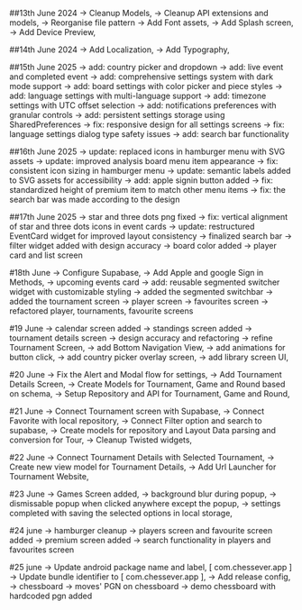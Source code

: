 ##13th June 2024
-> Cleanup Models,
-> Cleanup API extensions and models,
-> Reorganise file pattern
-> Add Font assets,
-> Add Splash screen,
-> Add Device Preview,

##14th June 2024
-> Add Localization,
-> Add Typography,

##15th June 2025
-> add: country picker and dropdown
-> add: live event and completed event
-> add: comprehensive settings system with dark mode support
-> add: board settings with color picker and piece styles
-> add: language settings with multi-language support
-> add: timezone settings with UTC offset selection
-> add: notifications preferences with granular controls
-> add: persistent settings storage using SharedPreferences
-> fix: responsive design for all settings screens
-> fix: language settings dialog type safety issues
-> add: search bar functionality

##16th June 2025
-> update: replaced icons in hamburger menu with SVG assets
-> update: improved analysis board menu item appearance
-> fix: consistent icon sizing in hamburger menu
-> update: semantic labels added to SVG assets for accessibility
-> add: apple signin button added
-> fix: standardized height of premium item to match other menu items
-> fix: the search bar was made according to the design

##17th June 2025
-> star and three dots png fixed
-> fix: vertical alignment of star and three dots icons in event cards
-> update: restructured EventCard widget for improved layout consistency
-> finalized search bar
-> filter widget added with design accuracy
-> board color added
-> player card and list screen

#18th June
-> Configure Supabase,
-> Add Apple and google Sign in Methods,
-> upcoming events card
-> add: reusable segmented switcher widget with customizable styling
-> added the segmented switchbar
-> added the tournament screen
-> player screen
-> favourites screen
-> refactored player, tournaments, favourite screens

#19 June
-> calendar screen added
-> standings screen added
-> tournament details screen
-> design accuracy and refactoring
-> refine Tournament Screen,
-> add Bottom Navigation View,
-> add animations for button click,
-> add country picker overlay screen,
-> add library screen UI,

#20 June
-> Fix the Alert and Modal flow for settings,
-> Add Tournament Details Screen,
-> Create Models for Tournament, Game and Round based on schema,
-> Setup Repository and API for Tournament, Game and Round,

#21 June
-> Connect Tournament screen with Supabase,
-> Connect Favorite with local repository,
-> Connect Filter option and search to supabase,
-> Create models for repository and Layout Data parsing and conversion for Tour,
-> Cleanup Twisted widgets,

#22 June
-> Connect Tournament Details with Selected Tournament,
-> Create new view model for Tournament Details,
-> Add Url Launcher for Tournament Website,

#23 June
-> Games Screen added,
-> background blur during popup,
-> dismissable popup when clicked anywhere except the popup,
-> settings completed with saving the selected options in local storage,

#24 june
-> hamburger cleanup
-> players screen and favourite screen added
-> premium screen added
-> search functionality in players and favourites screen

#25 june
-> Update android package name and label, [ com.chessever.app ]
-> Update bundle identifier to [ com.chessever.app  ],
-> Add release config,
-> chessboard
-> moves' PGN on chessboard
-> demo chessboard with hardcoded pgn added










